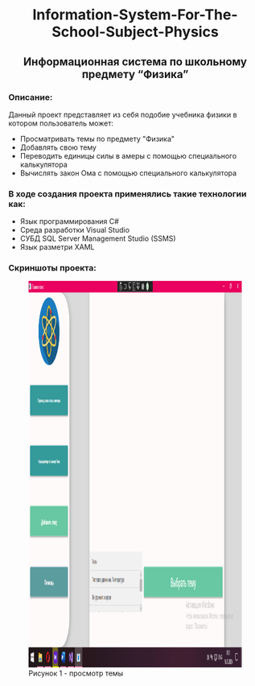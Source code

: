 <h1 style="text-align:center;">Information-System-For-The-School-Subject-Physics</h1>
<h2 style="text-align:center;">Информационная система по школьному предмету “Физика”</h2>

<h3>Описание:</h3>
<p>
  Данный проект представляет из себя подобие учебника физики в котором пользователь может:</p>
<ul>
  <li>Просматривать темы по предмету "Физика"</li>
  <li>Добавлять свою тему</li>
  <li>Переводить единицы силы в амеры с помощью специального калькулятора</li>
  <li>Вычислять закон Ома с помощью специального калькулятора</li>
</ul>

<h3>В ходе создания проекта применялись такие технологии как:</h3>
<ul>
  <li>Язык программирования C#</li>
  <li>Среда разработки Visual Studio</li>
  <li>СУБД SQL Server Management Studio (SSMS)</li>
  <li>Язык разметри XAML</li>
</ul>

<h3>Скриншоты проекта:</h3>
<figure>
	<img src = "InformationSystemForPhysics/Images/Screen1.png" width="1166px" height="768px">
	<figcaption>Рисунок 1 - просмотр темы</figcaption>
</figure>
